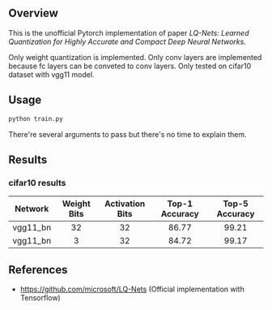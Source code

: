 ## Overview

This is the unofficial Pytorch implementation of paper *LQ-Nets: Learned Quantization for Highly Accurate and Compact Deep Neural Networks*.

Only weight quantization is implemented. Only conv layers are implemented because fc layers can be conveted to conv layers. Only tested on cifar10 dataset with vgg11 model.

## Usage

```bash
python train.py
```

There're several arguments to pass but there's no time to explain them.

## Results

### cifar10 results

|Network|Weight Bits|Activation Bits|Top-1 Accuracy|Top-5 Accuracy|
|:---:|:---:|:---:|:---:|:---:|
|vgg11_bn|32|32|86.77|99.21|
|vgg11_bn|3|32|84.72|99.17|

## References

- https://github.com/microsoft/LQ-Nets (Official implementation with Tensorflow)